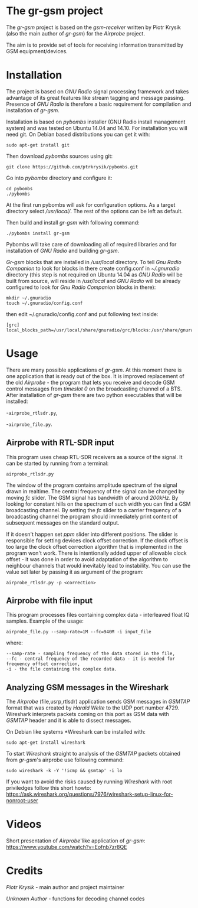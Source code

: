 The gr-gsm project
==================
The *gr-gsm* project is based on the *gsm-receiver* written by Piotr Krysik (also the main author of *gr-gsm*) for the *Airprobe* project.

The aim is to provide set of tools for receiving information transmitted by GSM equipment/devices.

Installation
============
The project is based on *GNU Radio* signal processing framework and takes advantage of its great features like stream tagging and message passing.
Presence of *GNU Radio* is therefore a basic requirement for compilation and installation of *gr-gsm*. 

Installation is based on *pybombs* installer (GNU Radio install management system) and was tested on Ubuntu 14.04 and 14.10.
For installation you will need git. On Debian based distributions you can get it with:
```
sudo apt-get install git
```
Then download *pybombs* sources using git:
```
git clone https://github.com/ptrkrysik/pybombs.git
```

Go into *pybombs* directory and configure it:
```
cd pybombs
./pybombs
```

At the first run pybombs will ask for configuration options. As a target directory select */usr/local/*. The rest of the options can be left as default.

Then build and install *gr-gsm* with following command:
```
./pybombs install gr-gsm
```

Pybombs will take care of downloading all of required libraries and for installation of *GNU Radio* and building *gr-gsm*.

*Gr-gsm* blocks that are installed in */usr/local* directory. To tell *Gnu Radio Companion* to look for blocks in there create config.conf in *~/.gnuradio* directory (this step is not required on Ubuntu 14.04 as *GNU Radio* will be built from source, will reside in */usr/local* and *GNU Radio* will be already configured to look for *Gnu Radio Companion* blocks in there):
```
mkdir ~/.gnuradio
touch ~/.gnuradio/config.conf
```

then edit ~/.gnuradio/config.conf and put following text inside:
```
[grc]
local_blocks_path=/usr/local/share/gnuradio/grc/blocks:/usr/share/gnuradio/grc/blocks
```

Usage
=====
There are many possible applications of *gr-gsm*. At this moment there is one application that is ready out of the box. It is improved replacement of the old *Airprobe* - the program that lets you receive and decode GSM control messages from *timeslot 0* on the broadcasting channel of a BTS. After installation of *gr-gsm* there are two python executables that will be installed:

-```airprobe_rtlsdr.py```,

-```airprobe_file.py```.

Airprobe with RTL-SDR input
---------------
This program uses cheap RTL-SDR receivers as a source of the signal. It can be started by running from a terminal:
```
airprobe_rtlsdr.py
```
The window of the program contains amplitude spectrum of the signal drawn in realtime. The central frequency of the signal can be changed by moving *fc* slider. The GSM signal has bandwidth of around *200kHz*. By looking for constant hills on the spectrum of such width you can find a GSM broadcasting channel. By setting the *fc* slider to a carrier frequency of a broadcasting channel the program should immediately print content of subsequent messages on the standard output. 

If it doesn't happen set *ppm* slider into different positions. The slider is responsible for setting devices clock offset correction. If the clock offset is too large the clock offset correction algorithm that is implemented in the program won't work. There is intentionally added upper of allowable clock offset - it was done in order to avoid adaptation of the algorithm to neighbour channels that would inevitably lead to instability. You can use the value set later by passing it as argument of the program:
```
airprobe_rtlsdr.py -p <correction>
```

Airprobe with file input
-------------
This program processes files containing complex data - interleaved float IQ samples.
Example of the usage:
```
airprobe_file.py --samp-rate=1M --fc=940M -i input_file 
```
where:
```
--samp-rate - sampling frequency of the data stored in the file,
--fc - central frequency of the recorded data - it is needed for frequency offset correction,
-i - the file containing the complex data.
```

Analyzing GSM messages in the Wireshark
-------------------------------------------
The *Airprobe* (file,usrp,rtlsdr) application sends GSM messages in *GSMTAP* format that was created by *Harald Welte* to the UDP port number 4729. Wireshark interprets packets coming on this port as GSM data with *GSMTAP* header and it is able to dissect messages.

On Debian like systems *Wireshark can be installed with:
```
sudo apt-get install wireshark
```
To start *Wireshark* straight to analysis of the *GSMTAP* packets obtained from *gr-gsm*'s airprobe use following command:
```
sudo wireshark -k -Y '!icmp && gsmtap' -i lo
````

If you want to avoid the risks caused by running *Wireshark* with root priviledges follow this short howto:
https://ask.wireshark.org/questions/7976/wireshark-setup-linux-for-nonroot-user

Videos
======
Short presentation of *Airprobe*'like application of *gr-gsm*:
https://www.youtube.com/watch?v=Eofnb7zr8QE

Credits
=======
*Piotr Krysik* - main author and project maintainer

*Unknown Author* - functions for decoding channel codes

